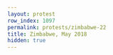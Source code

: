 ```yaml
---
layout: protest
row_index: 1097
permalink: protests/zimbabwe-22
title: Zimbabwe, May 2018
hidden: true
---
```

